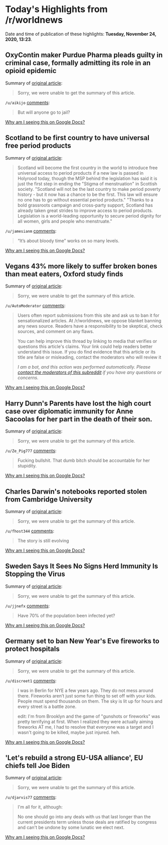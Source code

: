 # Today's Highlights from /r/worldnews

Date and time of publication of these highlights: **Tuesday, November 24, 2020, 13:23**.

## OxyContin maker Purdue Pharma pleads guilty in criminal case, formally admitting its role in an opioid epidemic

Summary of [original article](https://apnews.com/article/business-opioids-new-jersey-coronavirus-pandemic-newark-5704ad896e964222a011f053949e0cc0):

> Sorry, we were unable to get the summary of this article.

`/u/aikijo` [comments](https://www.reddit.com/r/worldnews/comments/k0a9eg/oxycontin_maker_purdue_pharma_pleads_guilty_in/):

> But will anyone go to jail?

[Why am I seeing this on Google Docs?](https://docs.google.com/document/d/1Dc6We63vOXIZsc0op-Bt4abqkYjXzOigalQqFxmvvbM/edit?usp=sharing)

## Scotland to be first country to have universal free period products

Summary of [original article](https://www.scotsman.com/news/politics/scotland-be-first-country-have-universal-free-period-products-3045105):

> Scotland will become the first country in the world to introduce free universal access to period products if a new law is passed in Holyrood today, though the MSP behind the legislation has said it is just the first step in ending the "Stigma of menstruation" in Scottish society. "Scotland will not be the last country to make period poverty history - but it now has a chance to be the first. This law will ensure no one has to go without essential period products." "Thanks to a bold grassroots campaign and cross-party support, Scotland has already taken great strides to improve access to period products. Legislation is a world-leading opportunity to secure period dignity for all women, girls and people who menstruate."

`/u/jamesianm` [comments](https://www.reddit.com/r/worldnews/comments/k05etb/scotland_to_be_first_country_to_have_universal/):

> “It’s about bloody time” works on so many levels.

[Why am I seeing this on Google Docs?](https://docs.google.com/document/d/1Dc6We63vOXIZsc0op-Bt4abqkYjXzOigalQqFxmvvbM/edit?usp=sharing)

## Vegans 43% more likely to suffer broken bones than meat eaters, Oxford study finds

Summary of [original article](https://www.mirror.co.uk/news/uk-news/vegans-43-more-likely-suffer-23052064):

> Sorry, we were unable to get the summary of this article.

`/u/AutoModerator` [comments](https://www.reddit.com/r/worldnews/comments/k02fo1/vegans_43_more_likely_to_suffer_broken_bones_than/):

> Users often report submissions from this site and ask us to ban it for sensationalized articles. At /r/worldnews, we oppose blanket banning any news source. Readers have a responsibility to be skeptical, check sources, and comment on any flaws.
> 
> You can help improve this thread by linking to media that verifies or questions this article's claims. Your link could help readers better understand this issue. If you do find evidence that this article or its title are false or misleading, contact the moderators who will review it
> 
> *I am a bot, and this action was performed automatically. Please [contact the moderators of this subreddit](/message/compose/?to=/r/worldnews) if you have any questions or concerns.*

[Why am I seeing this on Google Docs?](https://docs.google.com/document/d/1Dc6We63vOXIZsc0op-Bt4abqkYjXzOigalQqFxmvvbM/edit?usp=sharing)

## Harry Dunn's Parents have lost the high court case over diplomatic immunity for Anne Sacoolas for her part in the death of their son.

Summary of [original article](https://www.bbc.co.uk/news/amp/uk-england-northamptonshire-55057671?utm_source=upday&utm_medium=referral):

> Sorry, we were unable to get the summary of this article.

`/u/Ze_Pig777` [comments](https://www.reddit.com/r/worldnews/comments/k0382c/harry_dunns_parents_have_lost_the_high_court_case/):

> Fucking bullshit. That dumb bitch should be accountable for her stupidity.

[Why am I seeing this on Google Docs?](https://docs.google.com/document/d/1Dc6We63vOXIZsc0op-Bt4abqkYjXzOigalQqFxmvvbM/edit?usp=sharing)

## Charles Darwin's notebooks reported stolen from Cambridge University

Summary of [original article](https://www.theguardian.com/education/2020/nov/24/charles-darwins-notebooks-reported-stolen-from-cambridge-university):

> Sorry, we were unable to get the summary of this article.

`/u/fhost344` [comments](https://www.reddit.com/r/worldnews/comments/k02xdo/charles_darwins_notebooks_reported_stolen_from/):

> The story is still evolving

[Why am I seeing this on Google Docs?](https://docs.google.com/document/d/1Dc6We63vOXIZsc0op-Bt4abqkYjXzOigalQqFxmvvbM/edit?usp=sharing)

## Sweden Says It Sees No Signs Herd Immunity Is Stopping the Virus

Summary of [original article](https://www.bloomberg.com/news/articles/2020-11-24/sweden-says-it-sees-no-signs-herd-immunity-is-stopping-the-virus):

> Sorry, we were unable to get the summary of this article.

`/u/jjnefx` [comments](https://www.reddit.com/r/worldnews/comments/k07lc2/sweden_says_it_sees_no_signs_herd_immunity_is/):

> Have 70% of the population been infected yet?

[Why am I seeing this on Google Docs?](https://docs.google.com/document/d/1Dc6We63vOXIZsc0op-Bt4abqkYjXzOigalQqFxmvvbM/edit?usp=sharing)

## Germany set to ban New Year's Eve fireworks to protect hospitals

Summary of [original article](https://www.theguardian.com/world/2020/nov/23/germany-set-to-ban-new-years-eve-fireworks-to-protect-hospitals):

> Sorry, we were unable to get the summary of this article.

`/u/discreet1` [comments](https://www.reddit.com/r/worldnews/comments/k014r7/germany_set_to_ban_new_years_eve_fireworks_to/):

> I was in Berlin for NYE a few years ago. They do not mess around there. Fireworks aren’t just some fun thing to set off with your kids. People must spend thousands on them. The sky is lit up for hours and every street is a battle zone.
> 
> edit: I'm from Brooklyn and the game of "gunshots or fireworks" was pretty terrifying at first. When I realized they were actually aiming fireworks AT me, I had to resolve that everyone was a target and I wasn't going to be killed, maybe just injured. heh.

[Why am I seeing this on Google Docs?](https://docs.google.com/document/d/1Dc6We63vOXIZsc0op-Bt4abqkYjXzOigalQqFxmvvbM/edit?usp=sharing)

## 'Let's rebuild a strong EU-USA alliance', EU chiefs tell Joe Biden

Summary of [original article](https://www.euronews.com/2020/11/24/let-s-rebuild-a-strong-eu-usa-alliance-eu-chiefs-tell-joe-biden):

> Sorry, we were unable to get the summary of this article.

`/u/djarvis77` [comments](https://www.reddit.com/r/worldnews/comments/k030o5/lets_rebuild_a_strong_euusa_alliance_eu_chiefs/):

> I'm all for it, although:  
> 
> No one should go into any deals with us that last longer than the current presidents term unless those deals are ratified by congress and can't be undone by some lunatic we elect next.

[Why am I seeing this on Google Docs?](https://docs.google.com/document/d/1Dc6We63vOXIZsc0op-Bt4abqkYjXzOigalQqFxmvvbM/edit?usp=sharing)

